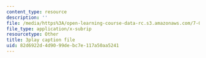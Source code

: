 ```yaml
---
content_type: resource
description: ''
file: /media/https%3A/open-learning-course-data-rc.s3.amazonaws.com/7-05-general-biochemistry-spring-2020/82d6922d4d9099debc7e117a50aa5241_Ed0Wg-5YYCk.srt
file_type: application/x-subrip
resourcetype: Other
title: 3play caption file
uid: 82d6922d-4d90-99de-bc7e-117a50aa5241
---
```

